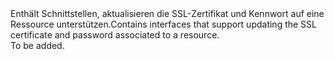 <Namespace Name="Microsoft.Azure.Management.Network.Fluent.HasSslCertificate.Update">
  <Docs>
    <summary><span data-ttu-id="7d815-101">Enthält Schnittstellen, aktualisieren die SSL-Zertifikat und Kennwort auf eine Ressource unterstützen.</span><span class="sxs-lookup"><span data-stu-id="7d815-101">Contains interfaces that support updating the SSL certificate and password associated to a resource.</span></span></summary> 
    <remarks>To be added.</remarks>
  </Docs>
</Namespace>
